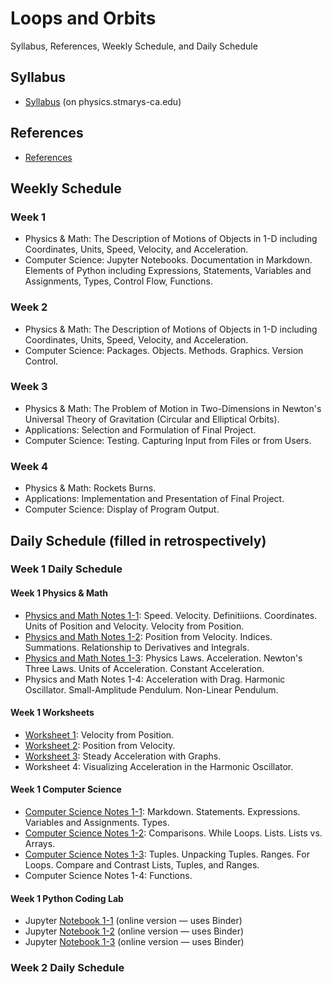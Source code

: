 # Loops and Orbits

Syllabus, References, Weekly Schedule, and Daily Schedule

## Syllabus

* [Syllabus](http://physics.stmarys-ca.edu/faculty/brianhill/courses/Jan033/20J/index.html) (on physics.stmarys-ca.edu)

## References

* [References](./references.md)

## Weekly Schedule

### Week 1

* Physics &amp; Math: The Description of Motions of Objects in 1-D including Coordinates, Units, Speed, Velocity, and Acceleration.
* Computer Science: Jupyter Notebooks. Documentation in Markdown. Elements of Python including Expressions, Statements, Variables and Assignments, Types, Control Flow, Functions.

### Week 2

* Physics &amp; Math: The Description of Motions of Objects in 1-D including Coordinates, Units, Speed, Velocity, and Acceleration.
* Computer Science: Packages. Objects. Methods. Graphics. Version Control.

### Week 3

* Physics &amp; Math: The Problem of Motion in Two-Dimensions in Newton's Universal Theory of Gravitation (Circular and Elliptical Orbits).
* Applications: Selection and Formulation of Final Project.
* Computer Science: Testing. Capturing Input from Files or from Users.
	
### Week 4

* Physics &amp; Math: Rockets Burns.
* Applications: Implementation and Presentation of Final Project.
* Computer Science: Display of Program Output.

## Daily Schedule (filled in retrospectively)

### Week 1 Daily Schedule

#### Week 1 Physics &amp; Math

* [Physics and Math Notes 1-1](./physics_and_math/lao-1-1-pm.pdf): Speed. Velocity. Definitiions. Coordinates. Units of Position and Velocity. Velocity from Position.
* [Physics and Math Notes 1-2](./physics_and_math/lao-1-2-pm.pdf): Position from Velocity. Indices. Summations. Relationship to Derivatives and Integrals.
* [Physics and Math Notes 1-3](./physics_and_math/lao-1-3-pm.pdf): Physics Laws. Acceleration. Newton's Three Laws. Units of Acceleration. Constant Acceleration.
* Physics and Math Notes 1-4: Acceleration with Drag. Harmonic Oscillator. Small-Amplitude Pendulum. Non-Linear Pendulum.

#### Week 1 Worksheets

* [Worksheet 1](./worksheets/lao-1-1-ws1.pdf): Velocity from Position.
* [Worksheet 2](./worksheets/lao-1-2-ws2.pdf): Position from Velocity.
* [Worksheet 3](./worksheets/lao-1-3-ws3.pdf): Steady Acceleration with Graphs.
* Worksheet 4: Visualizing Acceleration in the Harmonic Oscillator.
	
#### Week 1 Computer Science

* [Computer Science Notes 1-1](./computer_science/lao-1-1-cs.pdf): Markdown. Statements. Expressions. Variables and Assignments. Types.
* [Computer Science Notes 1-2](./computer_science/lao-1-2-cs.pdf): Comparisons. While Loops. Lists. Lists vs. Arrays.
* [Computer Science Notes 1-3](./computer_science/lao-1-3-cs.pdf): Tuples. Unpacking Tuples. Ranges. For Loops. Compare and Contrast Lists, Tuples, and Ranges.
* Computer Science Notes 1-4: Functions.

#### Week 1 Python Coding Lab

* Jupyter [Notebook 1-1](https://mybinder.org/v2/gh/observatree/loops-and-orbits/master?filepath=notebooks%2Flao-1-1.ipynb) (online version &mdash; uses Binder)
* Jupyter [Notebook 1-2](https://mybinder.org/v2/gh/observatree/loops-and-orbits/master?filepath=notebooks%2Flao-1-2.ipynb) (online version &mdash; uses Binder)
* Jupyter [Notebook 1-3](https://mybinder.org/v2/gh/observatree/loops-and-orbits/master?filepath=notebooks%2Flao-1-3.ipynb) (online version &mdash; uses Binder)
	
### Week 2 Daily Schedule

